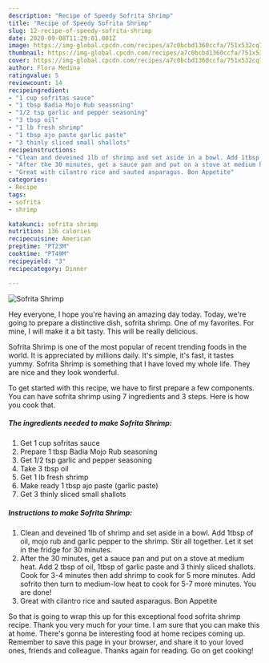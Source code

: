 ```yaml
---
description: "Recipe of Speedy Sofrita Shrimp"
title: "Recipe of Speedy Sofrita Shrimp"
slug: 12-recipe-of-speedy-sofrita-shrimp
date: 2020-09-08T11:29:01.001Z
image: https://img-global.cpcdn.com/recipes/a7c0bcbd1360ccfa/751x532cq70/sofrita-shrimp-recipe-main-photo.jpg
thumbnail: https://img-global.cpcdn.com/recipes/a7c0bcbd1360ccfa/751x532cq70/sofrita-shrimp-recipe-main-photo.jpg
cover: https://img-global.cpcdn.com/recipes/a7c0bcbd1360ccfa/751x532cq70/sofrita-shrimp-recipe-main-photo.jpg
author: Flora Medina
ratingvalue: 5
reviewcount: 14
recipeingredient:
- "1 cup sofritas sauce"
- "1 tbsp Badia Mojo Rub seasoning"
- "1/2 tsp garlic and pepper seasoning"
- "3 tbsp oil"
- "1 lb fresh shrimp"
- "1 tbsp ajo paste garlic paste"
- "3 thinly sliced small shallots"
recipeinstructions:
- "Clean and deveined 1lb of shrimp and set aside in a bowl. Add 1tbsp of oil, mojo rub and garlic pepper to the shrimp. Stir all together. Let it set in the fridge for 30 minutes."
- "After the 30 minutes, get a sauce pan and put on a stove at medium heat. Add 2 tbsp of oil, 1tbsp of garlic paste and 3 thinly sliced shallots. Cook for 3-4 minutes then add shrimp to cook for 5 more minutes. Add sofrito then turn to medium-low heat to cook for 5-7 more minutes. You are done!"
- "Great with cilantro rice and sauted asparagus. Bon Appetite"
categories:
- Recipe
tags:
- sofrita
- shrimp

katakunci: sofrita shrimp 
nutrition: 136 calories
recipecuisine: American
preptime: "PT23M"
cooktime: "PT49M"
recipeyield: "3"
recipecategory: Dinner

---
```



![Sofrita Shrimp](https://img-global.cpcdn.com/recipes/a7c0bcbd1360ccfa/751x532cq70/sofrita-shrimp-recipe-main-photo.jpg)

Hey everyone, I hope you're having an amazing day today. Today, we're going to prepare a distinctive dish, sofrita shrimp. One of my favorites. For mine, I will make it a bit tasty. This will be really delicious.



Sofrita Shrimp is one of the most popular of recent trending foods in the world. It is appreciated by millions daily. It's simple, it's fast, it tastes yummy. Sofrita Shrimp is something that I have loved my whole life. They are nice and they look wonderful.


To get started with this recipe, we have to first prepare a few components. You can have sofrita shrimp using 7 ingredients and 3 steps. Here is how you cook that.

<!--inarticleads1-->

##### The ingredients needed to make Sofrita Shrimp:

1. Get 1 cup sofritas sauce
1. Prepare 1 tbsp Badia Mojo Rub seasoning
1. Get 1/2 tsp garlic and pepper seasoning
1. Take 3 tbsp oil
1. Get 1 lb fresh shrimp
1. Make ready 1 tbsp ajo paste (garlic paste)
1. Get 3 thinly sliced small shallots




<!--inarticleads2-->

##### Instructions to make Sofrita Shrimp:

1. Clean and deveined 1lb of shrimp and set aside in a bowl. Add 1tbsp of oil, mojo rub and garlic pepper to the shrimp. Stir all together. Let it set in the fridge for 30 minutes.
1. After the 30 minutes, get a sauce pan and put on a stove at medium heat. Add 2 tbsp of oil, 1tbsp of garlic paste and 3 thinly sliced shallots. Cook for 3-4 minutes then add shrimp to cook for 5 more minutes. Add sofrito then turn to medium-low heat to cook for 5-7 more minutes. You are done!
1. Great with cilantro rice and sauted asparagus. Bon Appetite




So that is going to wrap this up for this exceptional food sofrita shrimp recipe. Thank you very much for your time. I am sure that you can make this at home. There's gonna be interesting food at home recipes coming up. Remember to save this page in your browser, and share it to your loved ones, friends and colleague. Thanks again for reading. Go on get cooking!
